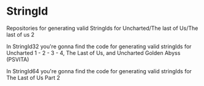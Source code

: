 # StringId
Repositories for generating valid StringIds for Uncharted/The last of Us/The last of us 2

In StringId32 you're gonna find the code for generating valid stringIds for Uncharted 1 - 2 - 3 - 4, The Last of Us, and Uncharted Golden Abyss (PSVITA)

In StringId64 you're gonna find the code for generating valid stringIds for The Last of Us Part 2

